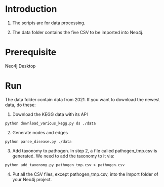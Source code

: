 

# Introduction


1. The scripts are for data processing.

  

2. The data folder contains the five CSV to be imported into Neo4j.

  

  

# Prerequisite

Neo4j Desktop
  

# Run

The data folder contain data from 2021. If you want to download the newest data, do these:
  
1. Download the KEGG data with its API
```console
python download_various_kegg.py ds ./data
```
 
2. Generate nodes and edges
```console
python parse_disease.py ./data
```
3. Add taxonomy to pathogen. In step 2, a file called pathogen_tmp.csv is generated. We need to add the taxonomy to it via:

```console
python add_taxonomy.py pathogen_tmp.csv > pathogen.csv
```

4. Put all the CSV files, except pathogen_tmp.csv, into the Import folder of your Neo4j project. 

